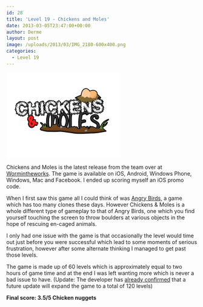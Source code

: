 ```yaml
---
id: 28
title: 'Level 19 - Chickens and Moles'
date: 2013-03-05T23:47:00+00:00
author: Derme
layout: post
image: /uploads/2013/03/IMG_2180-600x400.png
categories:
  - Level 19
---
```

![Chickens and Moles](/uploads/2013/03/Official_Logo-300x225.png#center)

Chickens and Moles is the latest release from the team over at [Wormintheworks](http://www.wormintheworks.com/). The game is available on iOS, Android, Windows Phone, Windows, Mac and Facebook. I ended up scoring myself an iOS promo code.

<!--more-->

When I first saw this game all I could think of was [Angry Birds](http://www.angrybirds.com/), a game which has too many clones these days. However Chickens & Moles is a whole different type of gameplay to that of Angry Birds, one which you find yourself touching the screen to throw boulders at various objects in the hope of rescuing en-caged animals.



I only had one issue with the game is that occasionally the level would time out just before you were successful which lead to some moments of serious frustration, however after some alternate thinking I managed to get past those levels.



The game is made up of 60 levels which is approximately equal to two hours of game time and at the end I was left wanting more which is never a bad issue to have. (Update: The developer has [already confirmed](https://twitter.com/GameDevDan/status/308948320808742912) that a future update will expand the game to a total of 120 levels)

**Final score: 3.5/5 Chicken nuggets**

